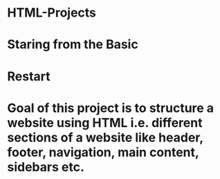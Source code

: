 # HTML-Projects

# Staring from the Basic
# Restart
# Goal of this project is to structure a website using HTML i.e. different sections of a website like header, footer, navigation, main content, sidebars etc. 